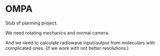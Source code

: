 # OMPA
Stub of planning project.

We need rotating mechanics and normal camera.

And we need to calculate radiowave input/output from moleculars with complicated ones. (if we work with not better resolutions.)
